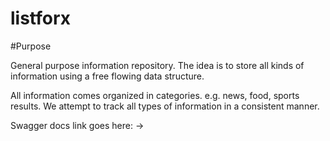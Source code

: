 # listforx

#Purpose

General purpose information repository. The idea is to store all kinds of information using a free flowing data structure.
<br>

All information comes organized in categories. e.g. news, food, sports results. We attempt to track all types of information in a consistent manner.
<br>

Swagger docs link goes here: ->

